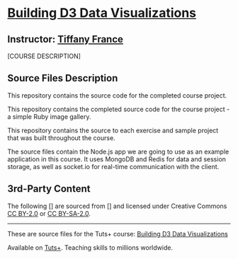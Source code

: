 # [Building D3 Data Visualizations][published url]
## Instructor: [Tiffany France][instructor url]


[COURSE DESCRIPTION]


## Source Files Description


This repository contains the source code for the completed course project.

This repository contains the completed source code for the course project - a simple Ruby image gallery.

This repository contains the source to each exercise and sample project that was built throughout the course.

The source files contain the Node.js app we are going to use as an example application in this course. It uses MongoDB and Redis for data and session storage, as well as socket.io for real-time communication with the client.


## 3rd-Party Content

The following [] are sourced from [] and licensed under Creative Commons [CC BY-2.0](https://creativecommons.org/licenses/by/2.0/) or [CC BY-SA-2.0](https://creativecommons.org/licenses/by-sa/2.0/).

------

These are source files for the Tuts+ course: [Building D3 Data Visualizations][published url]

Available on [Tuts+](https://tutsplus.com). Teaching skills to millions worldwide.

[published url]: https://code.tutsplus.com/courses/building-d3-data-visualizations
[instructor url]: https://tutsplus.com/authors/tiffany-france

